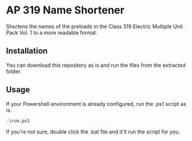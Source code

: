 # AP 319 Name Shortener
Shortens the names of the preloads in the Class 319 Electric Multiple Unit Pack Vol. 1 to a more readable format.

## Installation
You can download this repository as is and run the files from the extracted folder.

## Usage
If your Powershell environment is already configured, run the .ps1 script as is.
```
.\run.ps1
```

If you're not sure, double click the .bat file and it'll run the script for you.

